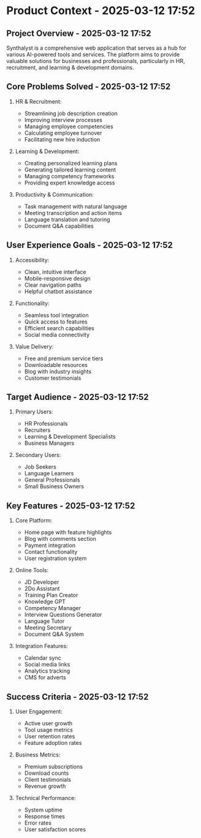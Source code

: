 # Product Context - 2025-03-12 17:52

## Project Overview - 2025-03-12 17:52

Synthalyst is a comprehensive web application that serves as a hub for various AI-powered tools and services. The platform aims to provide valuable solutions for businesses and professionals, particularly in HR, recruitment, and learning & development domains.

## Core Problems Solved - 2025-03-12 17:52

1. HR & Recruitment:

   - Streamlining job description creation
   - Improving interview processes
   - Managing employee competencies
   - Calculating employee turnover
   - Facilitating new hire induction

2. Learning & Development:

   - Creating personalized learning plans
   - Generating tailored learning content
   - Managing competency frameworks
   - Providing expert knowledge access

3. Productivity & Communication:
   - Task management with natural language
   - Meeting transcription and action items
   - Language translation and tutoring
   - Document Q&A capabilities

## User Experience Goals - 2025-03-12 17:52

1. Accessibility:

   - Clean, intuitive interface
   - Mobile-responsive design
   - Clear navigation paths
   - Helpful chatbot assistance

2. Functionality:

   - Seamless tool integration
   - Quick access to features
   - Efficient search capabilities
   - Social media connectivity

3. Value Delivery:
   - Free and premium service tiers
   - Downloadable resources
   - Blog with industry insights
   - Customer testimonials

## Target Audience - 2025-03-12 17:52

1. Primary Users:

   - HR Professionals
   - Recruiters
   - Learning & Development Specialists
   - Business Managers

2. Secondary Users:
   - Job Seekers
   - Language Learners
   - General Professionals
   - Small Business Owners

## Key Features - 2025-03-12 17:52

1. Core Platform:

   - Home page with feature highlights
   - Blog with comments section
   - Payment integration
   - Contact functionality
   - User registration system

2. Online Tools:

   - JD Developer
   - 2Do Assistant
   - Training Plan Creator
   - Knowledge GPT
   - Competency Manager
   - Interview Questions Generator
   - Language Tutor
   - Meeting Secretary
   - Document Q&A System

3. Integration Features:
   - Calendar sync
   - Social media links
   - Analytics tracking
   - CMS for adverts

## Success Criteria - 2025-03-12 17:52

1. User Engagement:

   - Active user growth
   - Tool usage metrics
   - User retention rates
   - Feature adoption rates

2. Business Metrics:

   - Premium subscriptions
   - Download counts
   - Client testimonials
   - Revenue growth

3. Technical Performance:
   - System uptime
   - Response times
   - Error rates
   - User satisfaction scores
